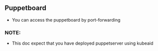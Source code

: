 ## Puppetboard

* You can access the puppetboard by port-forwarding

### NOTE:

* This doc expect that you have deployed puppetserver using kubeaid
